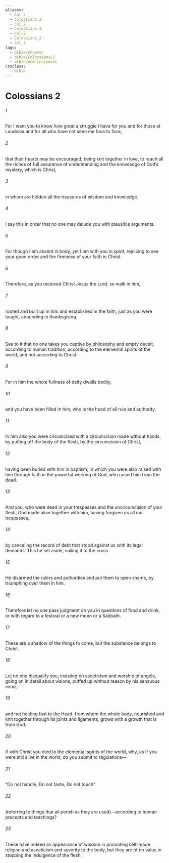 ```yaml
---
aliases:
  - Col 2
  - Colossians.2
  - Col.2
  - Colossians-2
  - Col-2
  - Colossians_2
  - Col_2
tags:
  - bible/chapter
  - bible/Colossians/2
  - bible/new testament
cssclass:
  - bible
---
```


# Colossians 2

###### 1
For I want you to know how great a struggle I have for you and for those at Laodicea and for all who have not seen me face to face,
###### 2
that their hearts may be encouraged, being knit together in love, to reach all the riches of full assurance of understanding and the knowledge of God’s mystery, which is Christ,
###### 3
in whom are hidden all the treasures of wisdom and knowledge.
###### 4
I say this in order that no one may delude you with plausible arguments.
###### 5
For though I am absent in body, yet I am with you in spirit, rejoicing to see your good order and the firmness of your faith in Christ.
###### 6
Therefore, as you received Christ Jesus the Lord, so walk in him,
###### 7
rooted and built up in him and established in the faith, just as you were taught, abounding in thanksgiving.
###### 8
See to it that no one takes you captive by philosophy and empty deceit, according to human tradition, according to the elemental spirits of the world, and not according to Christ.
###### 9
For in him the whole fullness of deity dwells bodily,
###### 10
and you have been filled in him, who is the head of all rule and authority.
###### 11
In him also you were circumcised with a circumcision made without hands, by putting off the body of the flesh, by the circumcision of Christ,
###### 12
having been buried with him in baptism, in which you were also raised with him through faith in the powerful working of God, who raised him from the dead.
###### 13
And you, who were dead in your trespasses and the uncircumcision of your flesh, God made alive together with him, having forgiven us all our trespasses,
###### 14
by canceling the record of debt that stood against us with its legal demands. This he set aside, nailing it to the cross.
###### 15
He disarmed the rulers and authorities and put them to open shame, by triumphing over them in him.
###### 16
Therefore let no one pass judgment on you in questions of food and drink, or with regard to a festival or a new moon or a Sabbath.
###### 17
These are a shadow of the things to come, but the substance belongs to Christ.
###### 18
Let no one disqualify you, insisting on asceticism and worship of angels, going on in detail about visions, puffed up without reason by his sensuous mind,
###### 19
and not holding fast to the Head, from whom the whole body, nourished and knit together through its joints and ligaments, grows with a growth that is from God.
###### 20
If with Christ you died to the elemental spirits of the world, why, as if you were still alive in the world, do you submit to regulations—
###### 21
“Do not handle, Do not taste, Do not touch”
###### 22
(referring to things that all perish as they are used)—according to human precepts and teachings?
###### 23
These have indeed an appearance of wisdom in promoting self-made religion and asceticism and severity to the body, but they are of no value in stopping the indulgence of the flesh.


